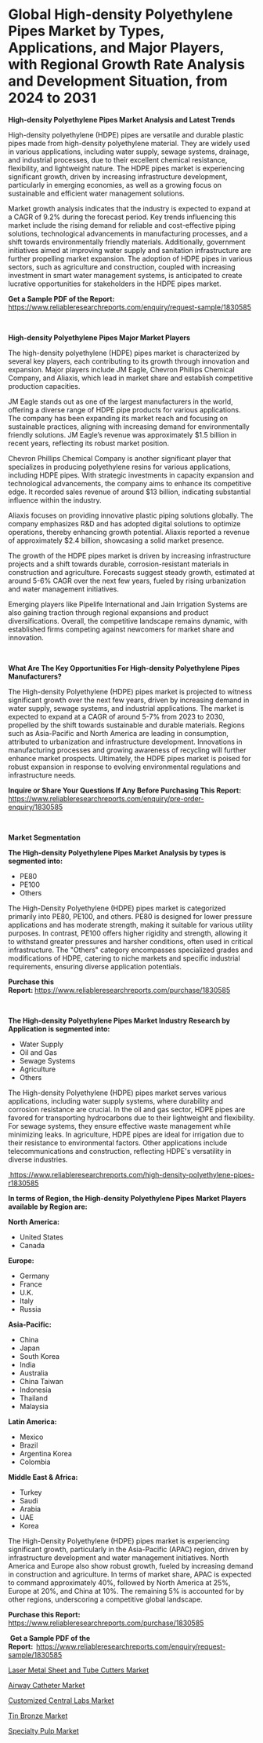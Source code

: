 <p><h1>Global High-density Polyethylene Pipes Market by Types, Applications, and Major Players, with Regional Growth Rate Analysis and Development Situation, from 2024 to 2031</h1></p><p><strong>High-density Polyethylene Pipes Market Analysis and Latest Trends</strong></p>
<p><p>High-density polyethylene (HDPE) pipes are versatile and durable plastic pipes made from high-density polyethylene material. They are widely used in various applications, including water supply, sewage systems, drainage, and industrial processes, due to their excellent chemical resistance, flexibility, and lightweight nature. The HDPE pipes market is experiencing significant growth, driven by increasing infrastructure development, particularly in emerging economies, as well as a growing focus on sustainable and efficient water management solutions.</p><p>Market growth analysis indicates that the industry is expected to expand at a CAGR of 9.2% during the forecast period. Key trends influencing this market include the rising demand for reliable and cost-effective piping solutions, technological advancements in manufacturing processes, and a shift towards environmentally friendly materials. Additionally, government initiatives aimed at improving water supply and sanitation infrastructure are further propelling market expansion. The adoption of HDPE pipes in various sectors, such as agriculture and construction, coupled with increasing investment in smart water management systems, is anticipated to create lucrative opportunities for stakeholders in the HDPE pipes market.</p></p>
<p><strong>Get a Sample PDF of the Report:&nbsp;</strong> <a href="https://www.reliableresearchreports.com/enquiry/request-sample/1830585?utm_campaign=31&utm_medium=2&utm_source=Github&utm_content=ia&utm_term=10112024&utm_id=high-density-polyethylene-pipes">https://www.reliableresearchreports.com/enquiry/request-sample/1830585</a></p>
<p>&nbsp;</p>
<p><strong>High-density Polyethylene Pipes Major Market Players</strong></p>
<p><p>The high-density polyethylene (HDPE) pipes market is characterized by several key players, each contributing to its growth through innovation and expansion. Major players include JM Eagle, Chevron Phillips Chemical Company, and Aliaxis, which lead in market share and establish competitive production capacities.</p><p>JM Eagle stands out as one of the largest manufacturers in the world, offering a diverse range of HDPE pipe products for various applications. The company has been expanding its market reach and focusing on sustainable practices, aligning with increasing demand for environmentally friendly solutions. JM Eagle’s revenue was approximately $1.5 billion in recent years, reflecting its robust market position.</p><p>Chevron Phillips Chemical Company is another significant player that specializes in producing polyethylene resins for various applications, including HDPE pipes. With strategic investments in capacity expansion and technological advancements, the company aims to enhance its competitive edge. It recorded sales revenue of around $13 billion, indicating substantial influence within the industry.</p><p>Aliaxis focuses on providing innovative plastic piping solutions globally. The company emphasizes R&D and has adopted digital solutions to optimize operations, thereby enhancing growth potential. Aliaxis reported a revenue of approximately $2.4 billion, showcasing a solid market presence.</p><p>The growth of the HDPE pipes market is driven by increasing infrastructure projects and a shift towards durable, corrosion-resistant materials in construction and agriculture. Forecasts suggest steady growth, estimated at around 5-6% CAGR over the next few years, fueled by rising urbanization and water management initiatives.</p><p>Emerging players like Pipelife International and Jain Irrigation Systems are also gaining traction through regional expansions and product diversifications. Overall, the competitive landscape remains dynamic, with established firms competing against newcomers for market share and innovation.</p></p>
<p>&nbsp;</p>
<p><strong>What Are The Key Opportunities For High-density Polyethylene Pipes Manufacturers?</strong></p>
<p><p>The High-density Polyethylene (HDPE) pipes market is projected to witness significant growth over the next few years, driven by increasing demand in water supply, sewage systems, and industrial applications. The market is expected to expand at a CAGR of around 5-7% from 2023 to 2030, propelled by the shift towards sustainable and durable materials. Regions such as Asia-Pacific and North America are leading in consumption, attributed to urbanization and infrastructure development. Innovations in manufacturing processes and growing awareness of recycling will further enhance market prospects. Ultimately, the HDPE pipes market is poised for robust expansion in response to evolving environmental regulations and infrastructure needs.</p></p>
<p><strong>Inquire or Share Your Questions If Any Before Purchasing This Report:</strong> <a href="https://www.reliableresearchreports.com/enquiry/pre-order-enquiry/1830585?utm_campaign=31&utm_medium=2&utm_source=Github&utm_content=ia&utm_term=10112024&utm_id=high-density-polyethylene-pipes">https://www.reliableresearchreports.com/enquiry/pre-order-enquiry/1830585</a></p>
<p>&nbsp;</p>
<p><strong>Market Segmentation</strong></p>
<p><strong>The High-density Polyethylene Pipes Market Analysis by types is segmented into:</strong></p>
<p><ul><li>PE80</li><li>PE100</li><li>Others</li></ul></p>
<p><p>The High-Density Polyethylene (HDPE) pipes market is categorized primarily into PE80, PE100, and others. PE80 is designed for lower pressure applications and has moderate strength, making it suitable for various utility purposes. In contrast, PE100 offers higher rigidity and strength, allowing it to withstand greater pressures and harsher conditions, often used in critical infrastructure. The "Others" category encompasses specialized grades and modifications of HDPE, catering to niche markets and specific industrial requirements, ensuring diverse application potentials.</p></p>
<p><strong>Purchase this Report:&nbsp;</strong><a href="https://www.reliableresearchreports.com/purchase/1830585?utm_campaign=31&utm_medium=2&utm_source=Github&utm_content=ia&utm_term=10112024&utm_id=high-density-polyethylene-pipes">https://www.reliableresearchreports.com/purchase/1830585</a></p>
<p>&nbsp;</p>
<p><strong>The High-density Polyethylene Pipes Market Industry Research by Application is segmented into:</strong></p>
<p><ul><li>Water Supply</li><li>Oil and Gas</li><li>Sewage Systems</li><li>Agriculture</li><li>Others</li></ul></p>
<p><p>The High-density Polyethylene (HDPE) pipes market serves various applications, including water supply systems, where durability and corrosion resistance are crucial. In the oil and gas sector, HDPE pipes are favored for transporting hydrocarbons due to their lightweight and flexibility. For sewage systems, they ensure effective waste management while minimizing leaks. In agriculture, HDPE pipes are ideal for irrigation due to their resistance to environmental factors. Other applications include telecommunications and construction, reflecting HDPE's versatility in diverse industries.</p></p>
<p><a href="https://www.reliableresearchreports.com/high-density-polyethylene-pipes-r1830585?utm_campaign=31&utm_medium=2&utm_source=Github&utm_content=ia&utm_term=10112024&utm_id=high-density-polyethylene-pipes">&nbsp;https://www.reliableresearchreports.com/high-density-polyethylene-pipes-r1830585</a></p>
<p><strong>In terms of Region, the High-density Polyethylene Pipes Market Players available by Region are:</strong></p>
<p>
    <p> <strong> North America: </strong>
        <ul>
            <li>United States</li>
            <li>Canada</li>
        </ul>
        </p> 
    <p> <strong> Europe: </strong>
        <ul>
            <li>Germany</li>
            <li>France</li>
            <li>U.K.</li>
            <li>Italy</li>
            <li>Russia</li>
        </ul>
        </p> 
    <p> <strong> Asia-Pacific: </strong>
        <ul>
            <li>China</li>
            <li>Japan</li>
            <li>South Korea</li>
            <li>India</li>
            <li>Australia</li>
            <li>China Taiwan</li>
            <li>Indonesia</li>
            <li>Thailand</li>
            <li>Malaysia</li>
        </ul>
        </p> 
    <p> <strong> Latin America: </strong>
        <ul>
            <li>Mexico</li>
            <li>Brazil</li>
            <li>Argentina Korea</li>
            <li>Colombia</li>
        </ul>
        </p> 
    <p> <strong> Middle East & Africa: </strong>
        <ul>
            <li>Turkey</li>
            <li>Saudi</li>
            <li>Arabia</li>
            <li>UAE</li>
            <li>Korea</li>
        </ul>
    </p>
    </p>
<p><p>The High-Density Polyethylene (HDPE) pipes market is experiencing significant growth, particularly in the Asia-Pacific (APAC) region, driven by infrastructure development and water management initiatives. North America and Europe also show robust growth, fueled by increasing demand in construction and agriculture. In terms of market share, APAC is expected to command approximately 40%, followed by North America at 25%, Europe at 20%, and China at 10%. The remaining 5% is accounted for by other regions, underscoring a competitive global landscape.</p></p>
<p><strong>Purchase this Report: </strong><a href="https://www.reliableresearchreports.com/purchase/1830585?utm_campaign=31&utm_medium=2&utm_source=Github&utm_content=ia&utm_term=10112024&utm_id=high-density-polyethylene-pipes">https://www.reliableresearchreports.com/purchase/1830585</a></p>
<p>&nbsp;<strong>Get a Sample PDF of the Report:&nbsp;&nbsp;</strong><a href="https://www.reliableresearchreports.com/enquiry/request-sample/1830585?utm_campaign=31&utm_medium=2&utm_source=Github&utm_content=ia&utm_term=10112024&utm_id=high-density-polyethylene-pipes">https://www.reliableresearchreports.com/enquiry/request-sample/1830585</a></p>
<p><strong></strong></p>
<p><p><a href="https://www.linkedin.com/pulse/laser-metal-sheet-tube-cutters-market-size-growth-bnmkf?utm_campaign=31&utm_medium=2&utm_source=Github&utm_content=ia&utm_term=10112024&utm_id=high-density-polyethylene-pipes">Laser Metal Sheet and Tube Cutters Market</a></p><p><a href="https://issuu.com/reportprime-2/docs/airway-catheter-market-size-2030.pp_396864a0e46512?utm_campaign=31&utm_medium=2&utm_source=Github&utm_content=ia&utm_term=10112024&utm_id=high-density-polyethylene-pipes">Airway Catheter Market</a></p><p><a href="https://www.linkedin.com/pulse/comprehensive-customized-central-labs-market-report-regional-lzlwe?utm_campaign=31&utm_medium=2&utm_source=Github&utm_content=ia&utm_term=10112024&utm_id=high-density-polyethylene-pipes">Customized Central Labs Market</a></p><p><a href="https://github.com/pespeyervi/Market-Research-Report-List-1/blob/main/tin-bronze-market.md?utm_campaign=31&utm_medium=2&utm_source=Github&utm_content=ia&utm_term=10112024&utm_id=high-density-polyethylene-pipes">Tin Bronze Market</a></p><p><a href="https://github.com/shivermasallash/Market-Research-Report-List-1/blob/main/specialty-pulp-market.md?utm_campaign=31&utm_medium=2&utm_source=Github&utm_content=ia&utm_term=10112024&utm_id=high-density-polyethylene-pipes">Specialty Pulp Market</a></p></p>